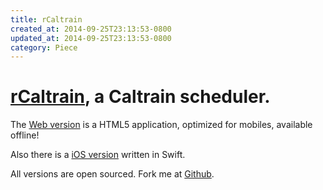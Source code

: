 ```yaml
---
title: rCaltrain
created_at: 2014-09-25T23:13:53-0800
updated_at: 2014-09-25T23:13:53-0800
category: Piece
---
```


# [rCaltrain](http://rcaltrain.com/), a Caltrain scheduler.

The [Web version](http://rcaltrain.com) is a HTML5 application, optimized for mobiles, available offline!

Also there is a [iOS version](https://itunes.apple.com/us/app/rcaltrain/id933651977?mt=8) written in Swift.

All versions are open sourced.
Fork me at [Github](https://github.com/ranmocy/rCaltrain).
